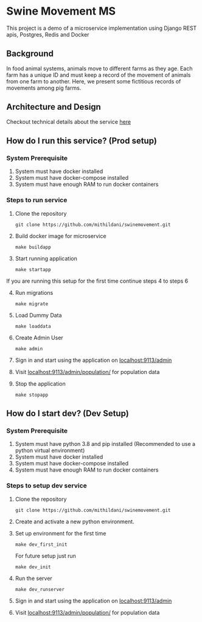 # Swine Movement MS #
This project is a demo of a microservice implementation using Django REST apis, Postgres, Redis and Docker

## Background ##
In food animal systems, animals move to different farms as they age. Each farm has a unique ID and must keep a record of the movement of animals from one farm to another. Here, we present some fictitious records of movements among pig farms.

## Architecture and Design ##
Checkout technical details about the service [here](./app/README.md)

## How do I run this service? (Prod setup) ##
### System Prerequisite ###
1. System must have docker installed 
2. System must have docker-compose installed 
3. System must have enough RAM to run docker containers

### Steps to run service ### 
1. Clone the repository
   ```shell
   git clone https://github.com/mithildani/swinemovement.git
   ```
2. Build docker image for microservice
   ```shell
   make buildapp
   ```
3. Start running application
   ```shell
   make startapp 
   ```

If you are running this setup for the first time continue steps 4 to steps 6 <br />

4. Run migrations
   ```shell
   make migrate
   ```

5. Load Dummy Data
   ```shell
   make loaddata
   ```

6. Create Admin User
   ```shell
   make admin
   ```

7. Sign in and start using the application on [localhost:9113/admin](localhost:9113/admin)
8. Visit [localhost:9113/admin/population/](localhost:9113/admin/population/) for population data
9. Stop the application
   ```shell
   make stopapp
   ```


## How do I start dev? (Dev Setup) ##
### System Prerequisite ###
1. System must have python 3.8 and pip installed (Recommended to use a python virtual environment)
2. System must have docker installed 
3. System must have docker-compose installed 
4. System must have enough RAM to run docker containers

### Steps to setup dev service ###

1. Clone the repository
    ```shell
    git clone https://github.com/mithildani/swinemovement.git
    ```

2. Create and activate a new python environment. 
3. Set up environment for the first time
    ```shell
    make dev_first_init
    ```
   For future setup just run
    ```shell
    make dev_init
    ```
   
4. Run the server
    ```shell
    make dev_runserver
    ```
5. Sign in and start using the application on [localhost:9113/admin](localhost:9113/admin)
6. Visit [localhost:9113/admin/population/](localhost:9113/admin/population/) for population data
